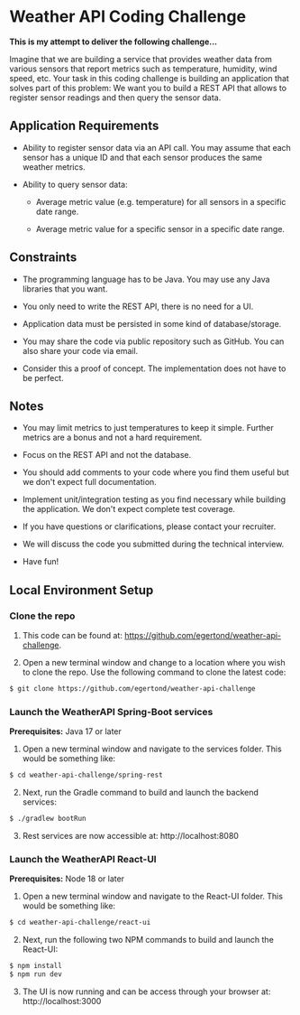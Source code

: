 # Weather API Coding Challenge

**This is my attempt to deliver the following challenge...**

Imagine that we are building a service that provides weather data from various sensors that report metrics
such as temperature, humidity, wind speed, etc. Your task in this coding challenge is building an application
that solves part of this problem: We want you to build a REST API that allows to register sensor readings and
then query the sensor data.

## Application Requirements

- Ability to register sensor data via an API call. You may assume that each sensor has a unique ID and that
  each sensor produces the same weather metrics.

- Ability to query sensor data:

    * Average metric value (e.g. temperature) for all sensors in a specific date range.

    * Average metric value for a specific sensor in a specific date range.

## Constraints

- The programming language has to be Java. You may use any Java libraries that you want.

- You only need to write the REST API, there is no need for a UI.

- Application data must be persisted in some kind of database/storage.

- You may share the code via public repository such as GitHub. You can also share your code via email.

- Consider this a proof of concept. The implementation does not have to be perfect.

## Notes

- You may limit metrics to just temperatures to keep it simple. Further metrics are a bonus and not a hard requirement.

- Focus on the REST API and not the database.

- You should add comments to your code where you find them useful but we don't expect full documentation.

- Implement unit/integration testing as you find necessary while building the application.
  We don't expect complete test coverage.

- If you have questions or clarifications, please contact your recruiter.

- We will discuss the code you submitted during the technical interview.

- Have fun!

## Local Environment Setup

### Clone the repo

1. This code can be found at: https://github.com/egertond/weather-api-challenge.

2. Open a new terminal window and change to a location where you wish to clone the repo.
   Use the following command to clone the latest code:

```bash
$ git clone https://github.com/egertond/weather-api-challenge
```

### Launch the WeatherAPI Spring-Boot services

**Prerequisites:** Java 17 or later

1. Open a new terminal window and navigate to the services folder. This would be something like:

```bash
$ cd weather-api-challenge/spring-rest
```

2. Next, run the Gradle command to build and launch the backend services:

```bash
$ ./gradlew bootRun
```

3. Rest services are now accessible at: http://localhost:8080

### Launch the WeatherAPI React-UI

**Prerequisites:** Node 18 or later

1. Open a new terminal window and navigate to the React-UI folder. This would be something like:

```bash
$ cd weather-api-challenge/react-ui
```

2. Next, run the following two NPM commands to build and launch the React-UI:

```bash
$ npm install
$ npm run dev
```

3. The UI is now running and can be access through your browser at: http://localhost:3000

